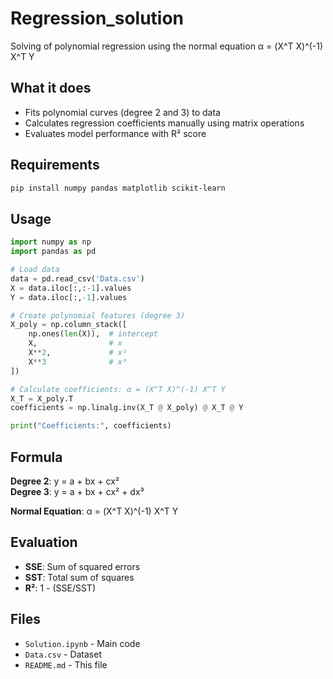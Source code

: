 # Regression_solution

Solving of polynomial regression using the normal equation α = (X^T X)^(-1) X^T Y

## What it does

- Fits polynomial curves (degree 2 and 3) to data
- Calculates regression coefficients manually using matrix operations
- Evaluates model performance with R² score

## Requirements

```bash
pip install numpy pandas matplotlib scikit-learn
```

## Usage

```python
import numpy as np
import pandas as pd

# Load data
data = pd.read_csv('Data.csv')
X = data.iloc[:,:-1].values
Y = data.iloc[:,-1].values

# Create polynomial features (degree 3)
X_poly = np.column_stack([
    np.ones(len(X)),  # intercept
    X,                # x
    X**2,             # x²
    X**3              # x³
])

# Calculate coefficients: α = (X^T X)^(-1) X^T Y
X_T = X_poly.T
coefficients = np.linalg.inv(X_T @ X_poly) @ X_T @ Y

print("Coefficients:", coefficients)
```

## Formula

**Degree 2**: y = a + bx + cx²  
**Degree 3**: y = a + bx + cx² + dx³

**Normal Equation**: α = (X^T X)^(-1) X^T Y

## Evaluation

- **SSE**: Sum of squared errors
- **SST**: Total sum of squares  
- **R²**: 1 - (SSE/SST)

## Files

- `Solution.ipynb` - Main code
- `Data.csv` - Dataset
- `README.md` - This file

